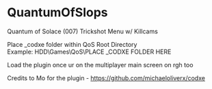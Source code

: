# QuantumOfSlops
Quantum of Solace (007) Trickshot Menu w/ Killcams

Place _codxe folder within QoS Root Directory                
Example: HDD\Games\QoS\PLACE _CODXE FOLDER HERE


Load the plugin once ur on the multiplayer main screen on rgh too

Credits to Mo for the plugin - https://github.com/michaeloliverx/codxe
